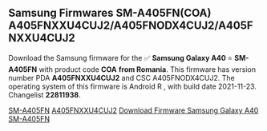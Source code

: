 <h2>Samsung Firmwares SM-A405FN(COA) A405FNXXU4CUJ2/A405FNODX4CUJ2/A405FNXXU4CUJ2</h2>
Download the Samsung firmware for the ✅ <strong>Samsung Galaxy A40 </strong> ⭐ <strong>SM-A405FN</strong> with product code <strong>COA</strong> <strong> from Romania</strong>. This firmware has version number PDA <strong>A405FNXXU4CUJ2</strong> and CSC A405FNODX4CUJ2. The operating system of this firmware is Android R , with build date 2021-11-23. Changelist <strong>22811938</strong>.


[SM-A405FN](https://samfirm.shop/samsung/model/SM-A405FN)
[A405FNXXU4CUJ2](https://samfirm.shop/samsung/pda/A405FNXXU4CUJ2)
[Download Firmware Samsung Galaxy A40 SM-A405FN](https://samfirm.shop/samsung/firmware/477512)

